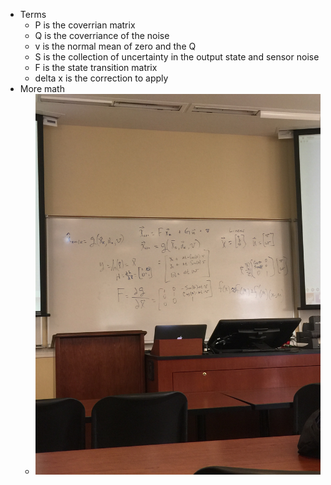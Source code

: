 - Terms
  - P is the coverrian matrix
  - Q is the coverriance of the noise
  - v is the normal mean of zero and the Q
  - S is the collection of uncertainty in the output state and sensor noise
  - F is the state transition matrix
  - delta x is the correction to apply
- More math
  - ![image](IMG_0806.jpg)
